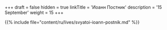 +++
draft = false
hidden = true
linkTitle = 'Иоанн Постник'
description = '15 September'
weight = 15
+++

{{% include file="content/ru/lives/svyatoi-ioann-postnik.md" %}}
